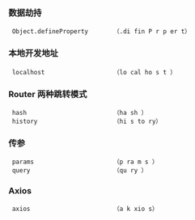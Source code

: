 ### 数据劫持  
     Object.defineProperty       （.di fin P r p er t）
### 本地开发地址
     localhost                   （lo cal ho s t ）
### Router 两种跳转模式
     hash                        （ha sh ）
     history                     （hi s to ry）
### 传参
     params                      （p ra m s ）
     query                       （qu ry ）
### Axios
     axios                       （a k xio s）


